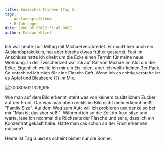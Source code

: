 ```yaml
---
title: Komisches Trinken (Tag 6)
tags:
  - Auslandspraktikum
  - Erfahrungen
date: 2008-05-03T12:31:45.000Z
author: Fabian Wetzel
---
```


Ich war heute zum Mittag mit Michael verabredet. Er macht hier auch ein Auslandspraktikum, hat aber bereits etwas früher gestartet. Fast im Anschluss hatte ich direkt um die Ecke einen Termin für meine neue Wohnung. In der Zwischenzeit war ich auf Rat von Michael im Aldi um die Ecke. Eigentlich wollte ich mir ein Eis holen, aber ich wollte keinen 3er Pack. So entschied ich mich für eine Flasche Saft. Wenn ich es richtig verstehe ist es Apfel und Blaubeere (?) im Mix.  

![200805021329_195](200805021329-195.jpg)

Wie man auf dem Bild erkennt, steht was von keinem zusätzlichen Zucker auf der Front. Das was man oben rechts im Bild nicht mehr erkennt heißt "Family Size". Auf dem Weg zum Auto will ich probieren und denke so bei mir "Man ist das aber süß!". Während ich so die Zeit im Auto sitze und warte, lese ich nochmal die Rückseite der Flasche und sehe, dass ich ein Konzentrat gekauft habe. Hätte man das schon an der Front erkennen müssen? 

Heute ist Tag 6 und es scheint bisher nur die Sonne. 


